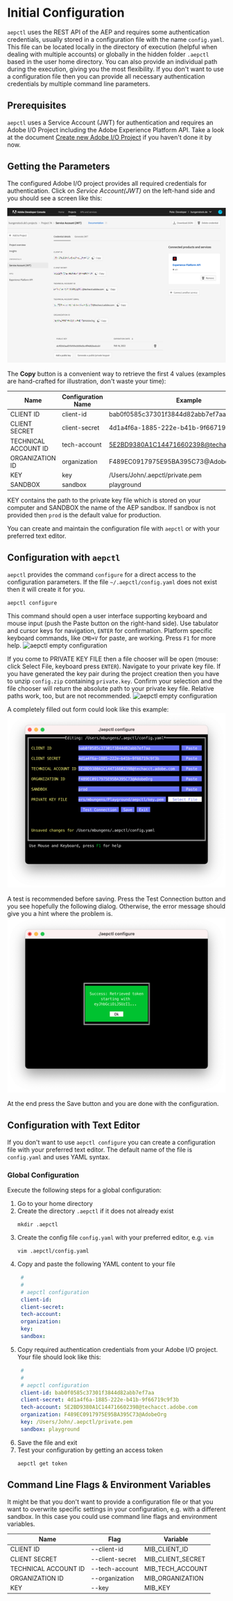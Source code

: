# Initial Configuration

`aepctl` uses the REST API of the AEP and requires some authentication
credentials, usually  stored in a configuration file with the name
`config.yaml`. This file can be located locally in the directory of execution
(helpful when dealing with multiple accounts) or globally in the hidden folder
`.aepctl` based in the user home directory. You can also provide an individual
path during the execution, giving you the most flexibility. If you don't want to
use a configuration file then you can provide all necessary authentication
credentials by multiple command line parameters.

## Prerequisites
`aepctl` uses a Service Account (JWT) for authentication and requires an Adobe
I/O Project including the Adobe Experience Platform API. Take a look at the
document [Create new Adobe I/O Project](new_project.md) if you haven't done
it by now.

## Getting the Parameters
The configured Adobe I/O project provides all required credentials for
authentication. Click on *Service Account(JWT)* on the left-hand side and you
should see a screen like this:

![Create new project](img/aio_jwt.png)

The **Copy** button is a convenient way to retrieve the first 4 values (examples
are hand-crafted for illustration, don't waste your time):

|Name | Configuration Name | Example |
|-----|--------------------|---------|
|CLIENT ID| client-id  | bab0f0585c37301f3844d82abb7ef7aa | 
|CLIENT SECRET| client-secret | 4d1a4f6a-1885-222e-b41b-9f66719c9f3b |
|TECHNICAL ACCOUNT ID|tech-account | 5E2BD9380A1C144716602398@techacct.adobe.com |
|ORGANIZATION ID | organization | F489EC0917975E95BA395C73@AdobeOrg |
|KEY | key | /Users/John/.aepctl/private.pem |
|SANDBOX | sandbox | playground |

KEY contains the path to the private key file which is stored on your computer
and SANDBOX the name of the AEP sandbox. If sandbox is not provided then `prod`
is the default value for production.

You can create and maintain the configuration file with `aepctl` or with your
preferred text editor.

## Configuration with `aepctl`

`aepctl` provides the command `configure` for a direct access to the
configuration parameters. If the file `~/.aepctl/config.yaml` does not exist then
it will create it for you.

```terminal
aepctl configure
```

This command should open a user interface supporting keyboard and mouse input
(push the Paste button on the right-hand side). Use tabulator and cursor keys
for navigation, `ENTER` for confirmation. Platform specific keyboard commands,
like `CMD+V` for paste, are working. Press `F1` for more help. ![aepctl empty
configuration](img/conf_empty.png)

If you come to PRIVATE KEY FILE then a file chooser will be open (mouse: click
Select File, keyboard press `ENTER`). Navigate to your private key file. If you
have generated the key pair during the project creation then you have to unzip
`config.zip` containing `private.key`. Confirm your selection and the file
chooser will return the absolute path to your private key file. Relative paths
work, too, but are not recommended. ![aepctl empty
configuration](img/conf_select.png)

A completely filled out form could look like this example:
![aepctl empty configuration](img/conf_filled.png)

A test is recommended before saving. Press the Test Connection button and you
see hopefully the following dialog. Otherwise, the error message should give you
a hint where the problem is.
![aepctl empty configuration](img/conf_success.png)

At the end press the Save button and you are done with the configuration.

## Configuration with Text Editor

If you don't want to use `aepctl configure` you can create a configuration file
with your preferred text editor. The default name of the file is `config.yaml`
and uses YAML syntax. 

### Global Configuration

Execute the following steps for a global configuration:

1. Go to your home directory
2. Create the directory `.aepctl` if it does not already exist
    ```terminal
    mkdir .aepctl
    ```
3. Create the config file `config.yaml` with your preferred editor, e.g. `vim`
    ```terminal
    vim .aepctl/config.yaml
    ```
4. Copy and paste the following YAML content to your file
   ```yaml
    #
    # 
    # aepctl configuration
    client-id:
    client-secret:
    tech-account:
    organization:
    key:
    sandbox:
    ```
5. Copy required authentication credentials from your Adobe I/O project. Your
   file should look like this:
   ```yaml
    #
    # 
    # aepctl configuration
    client-id: bab0f0585c37301f3844d82abb7ef7aa
    client-secret: 4d1a4f6a-1885-222e-b41b-9f66719c9f3b
    tech-account: 5E2BD9380A1C144716602398@techacct.adobe.com
    organization: F489EC0917975E95BA395C73@AdobeOrg
    key: /Users/John/.aepctl/private.pem
    sandbox: playground
    ```
6. Save the file and exit
7. Test your configuration by getting an access token
   ```terminal
   aepctl get token
   ```

## Command Line Flags & Environment Variables
It might be that you don't want to provide a configuration file or that you want
to overwrite specific settings in your configuration, e.g. with a different
sandbox. In this case you could use command line flags and environment
variables.

|Name | Flag | Variable |
|-----|--------------|---------|
|CLIENT ID| --client-id  | MIB_CLIENT_ID | 
|CLIENT SECRET| --client-secret| MIB_CLIENT_SECRET |
|TECHNICAL ACCOUNT ID| --tech-account | MIB_TECH_ACCOUNT |
|ORGANIZATION ID | --organization | MIB_ORGANIZATION |
|KEY | --key | MIB_KEY|
